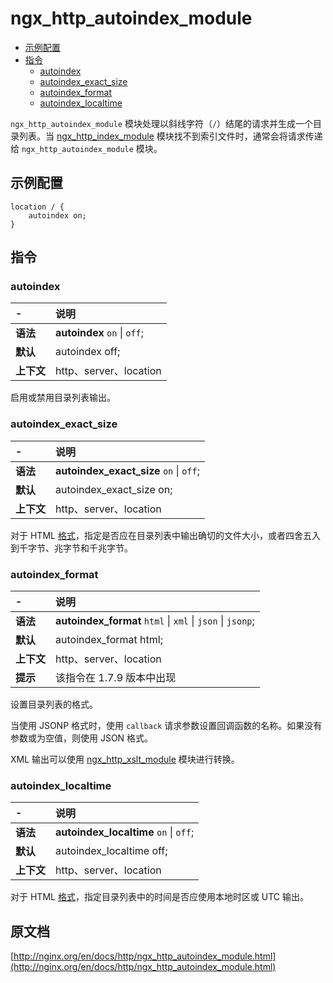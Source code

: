 # ngx_http_autoindex_module

- [示例配置](#example_configuration)
- [指令](#directives)
    - [autoindex](#autoindex)
    - [autoindex_exact_size](#autoindex_exact_size)
    - [autoindex_format](#autoindex_format)
    - [autoindex_localtime](#autoindex_localtime)


`ngx_http_autoindex_module` 模块处理以斜线字符（`/`）结尾的请求并生成一个目录列表。当 [ngx_http_index_module](ngx_http_index_module.md) 模块找不到索引文件时，通常会将请求传递给 `ngx_http_autoindex_module` 模块。

<a id="example_configuration"></a>

## 示例配置
```nginx
location / {
    autoindex on;
}
```

<a id="directives"></a>

## 指令

### autoindex

|\-|说明|
|:------|:------|
|**语法**|**autoindex** `on` &#124; `off`;|
|**默认**|autoindex off;|
|**上下文**|http、server、location|

启用或禁用目录列表输出。

### autoindex_exact_size

|\-|说明|
|:------|:------|
|**语法**|**autoindex_exact_size** `on` &#124; `off`;|
|**默认**|autoindex_exact_size on;|
|**上下文**|http、server、location|

对于 HTML [格式](#autoindex_format)，指定是否应在目录列表中输出确切的文件大小，或者四舍五入到千字节、兆字节和千兆字节。

### autoindex_format

|\-|说明|
|:------|:------|
|**语法**|**autoindex_format** `html` &#124; `xml` &#124; `json` &#124; `jsonp`;|
|**默认**|autoindex_format html;|
|**上下文**|http、server、location|
|**提示**|该指令在 1.7.9 版本中出现|

设置目录列表的格式。

当使用 JSONP 格式时，使用 `callback` 请求参数设置回调函数的名称。如果没有参数或为空值，则使用 JSON 格式。

XML 输出可以使用 [ngx_http_xslt_module](ngx_http_xslt_module.md) 模块进行转换。

### autoindex_localtime

|\-|说明|
|:------|:------|
|**语法**|**autoindex_localtime** `on` &#124; `off`;|
|**默认**|autoindex_localtime off;|
|**上下文**|http、server、location|

对于 HTML [格式](#autoindex_format)，指定目录列表中的时间是否应使用本地时区或 UTC 输出。

## 原文档
[http://nginx.org/en/docs/http/ngx_http_autoindex_module.html](http://nginx.org/en/docs/http/ngx_http_autoindex_module.html)
